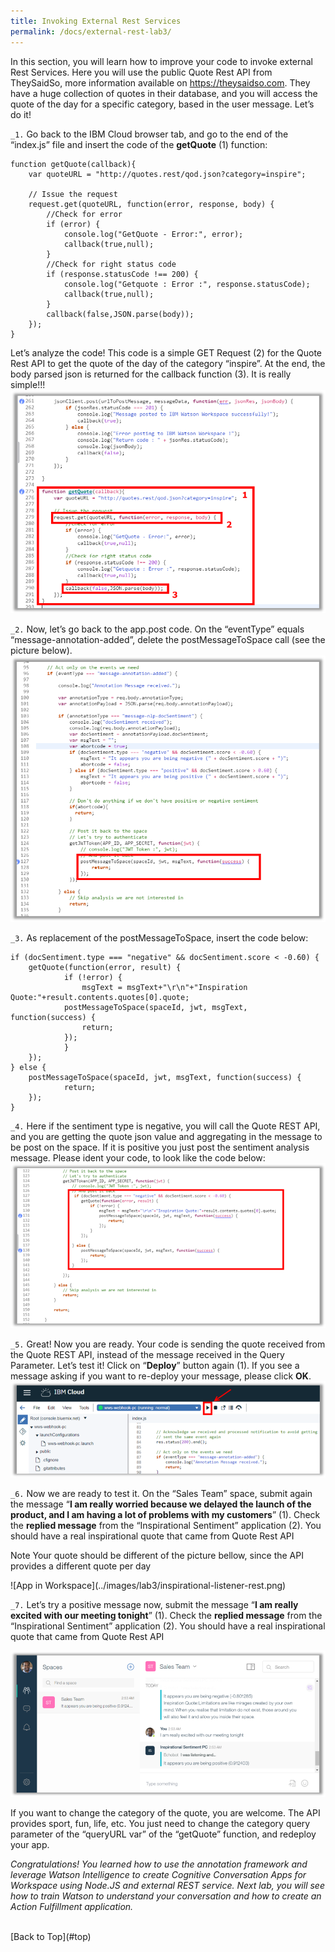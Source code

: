 ```yaml
---
title: Invoking External Rest Services
permalink: /docs/external-rest-lab3/
---
```


<a name="top"/>

In this section, you will learn how to improve your code to invoke external Rest Services. Here you will use the public Quote Rest API from TheySaidSo, more information available on <a href="https://theysaidso.com" target="blank">https://theysaidso.com</a>. They have a huge collection of quotes in their database, and you will access the quote of the day for a specific category, based in the user message. Let’s do it!

`_1.` Go back to the IBM Cloud browser tab, and go to the end of the “index.js” file and insert the code of the **getQuote** (1) function:
```
function getQuote(callback){
	var quoteURL = "http://quotes.rest/qod.json?category=inspire";

	// Issue the request
  	request.get(quoteURL, function(error, response, body) {
  		//Check for error
    	if (error) {
      		console.log("GetQuote - Error:", error);
			callback(true,null);
    	}
    	//Check for right status code
    	if (response.statusCode !== 200) {
      		console.log("Getquote : Error :", response.statusCode);
      		callback(true,null);
    	}
    	callback(false,JSON.parse(body));
	});
}
```
Let’s analyze the code! This code is a simple GET Request (2) for the Quote Rest API to get the quote of the day of the category “inspire”. At the end, the body parsed json is returned for the callback function (3). It is really simple!!!
![getQuote function](../images/lab3/getQuote.png)

`_2.` Now, let’s go back to the app.post code. On the “eventType” equals “message-annotation-added”, delete the postMessageToSpace call (see the picture below).
![App Post](../images/lab3/apppost.png)

`_3.` As replacement of the postMessageToSpace, insert the code below:
```
if (docSentiment.type === "negative" && docSentiment.score < -0.60) {
	getQuote(function(error, result) {
    		if (!error) {
         		msgText = msgText+"\r\n"+"Inspiration Quote:"+result.contents.quotes[0].quote;
	 		postMessageToSpace(spaceId, jwt, msgText, function(success) {
	 			return;
	 		});
     		}
	});
} else {
	postMessageToSpace(spaceId, jwt, msgText, function(success) {
        	return;
	});
}
```

`_4.` Here if the sentiment type is negative, you will call the Quote REST API, and you are getting the quote json value and aggregating in the message to be post on the space.  If it is positive you just post the sentiment analysis message. Please ident your code, to look like the code below:
![GetQuote](../images/lab3/getQuoteMethod.png)

`_5.` Great! Now you are ready. Your code is sending the quote received from the Quote REST API, instead of the message received in the Query Parameter. Let’s test it! Click on “**Deploy**” button again (1). If you see a message asking if you want to re-deploy your message, please click **OK**.
![Deploy App Again](../images/lab2/deploy-app-again.png)

`_6.` Now we are ready to test it. On the “Sales Team” space, submit again the message “**I am really worried because we delayed the launch of the product, and I am having a lot of problems with my customers**” (1).  Check the **replied message** from the “Inspirational Sentiment” application (2). You should have a real inspirational quote that came from Quote Rest API
<p>
<span class="label label-warning">Note</span>
Your quote should be different of the picture bellow, since the API provides a different quote per day
</p>
![App in Workspace](../images/lab3/inspirational-listener-rest.png)

`_7.` Let’s try a positive message now, submit the message “**I am really excited with our meeting tonight**” (1).  Check the **replied message** from the “Inspirational Sentiment” application (2). You should have a real inspirational quote that came from Quote Rest API

![App in Workspace](../images/lab3/inspirational-positive-rest.png)

If you want to change the category of the quote, you are welcome. The API provides sport, fun, life, etc. You just need to change the category query parameter of the “queryURL var” of the “getQuote” function, and redeploy your app.

*Congratulations! You learned how to use the annotation framework and leverage Watson Intelligence to create Cognitive Conversation Apps for Workspace using Node.JS and external REST service. Next lab, you will see how to train Watson to understand your conversation and how to create an Action Fulfillment application.*


<br/>
[Back to Top](#top)  
